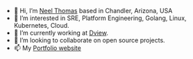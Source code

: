 
- 👋 Hi, I’m [Neel Thomas](https://www.linkedin.com/in/neel-thomas-646a27131/) based in Chandler, Arizona, USA
- 👀 I’m interested in SRE, Platform Engineering, Golang, Linux, Kubernetes, Cloud.
- 🌱 I’m currently working at [Dview](https://dview.io/).
- 💞️ I’m looking to collaborate on open source projects.
- 📫 My [Portfolio website](https://codeworks.cloud/)

<!---
qdnqn/qdnqn is a ✨ special ✨ repository because its `README.md` (this file) appears on your GitHub profile.
You can click the Preview link to take a look at your changes.
--->
